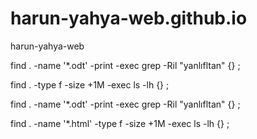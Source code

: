 # harun-yahya-web.github.io
harun-yahya-web

 find . -name '*.odt' -print -exec grep -Ril "yanlıfltan" {} \;
 
  find . -type f -size +1M -exec ls -lh {} \;

find . -name '*.odt' -print -exec grep -Ril "yanlıfltan" {} \;



  find . -name '*.html' -type f -size +1M -exec ls -lh {} \;
